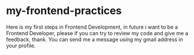 # my-frontend-practices

Here is my first steps in Frontend Development, in future i want to be a Frontend Developer, please if you can try to review my code and give me a feedback, thank.
You can send me a message using my gmail address in your profile.
